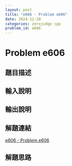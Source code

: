 ```yaml
---
layout: post
title: "e606 - Problem e606"
date: 2024-12-20
categories: zerojudge cpp
problem_id: e606
---
```


# Problem e606

## 題目描述



## 輸入說明



## 輸出說明



## 解題連結

[e606 - Problem e606](https://zerojudge.tw/ShowProblem?problemid=e606)

## 解題思路

